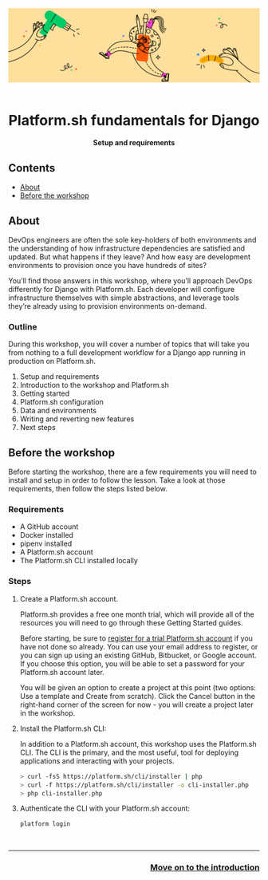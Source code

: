 <div align="center">
    <img title="a title" alt="Alt text" src="../images/github/git-hub-workshops.png">
    <br/><br/>
    <h1>Platform.sh fundamentals for Django</h1>
    <h4>Setup and requirements</h4>
</div>

## Contents

- [About](#about)
- [Before the workshop](#before-the-workshop)

## About

DevOps engineers are often the sole key-holders of both environments and the understanding of how infrastructure dependencies are satisfied and updated. But what happens if they leave? And how easy are development environments to provision once you have hundreds of sites?

You’ll find those answers in this workshop, where you’ll approach DevOps differently for Django with Platform.sh. Each developer will configure infrastructure themselves with simple abstractions, and leverage tools they’re already using to provision environments on-demand.

### Outline

During this workshop, you will cover a number of topics that will take you from nothing to a full development workflow for a Django app running in production on Platform.sh.

1. Setup and requirements
1. Introduction to the workshop and Platform.sh
1. Getting started
1. Platform.sh configuration
1. Data and environments
1. Writing and reverting new features
1. Next steps

## Before the workshop

Before starting the workshop, there are a few requirements you will need to install and setup in order to follow the lesson.
Take a look at those requirements, then follow the steps listed below.

### Requirements

- A GitHub account
- Docker installed
- pipenv installed
- A Platform.sh account
- The Platform.sh CLI installed locally

### Steps

1. Create a Platform.sh account.

    Platform.sh provides a free one month trial, which will provide all of the resources you will need to go through these Getting Started guides.

    Before starting, be sure to [register for a trial Platform.sh account](https://auth.api.platform.sh/register) if you have not done so already. You can use your email address to register, or you can sign up using an existing GitHub, Bitbucket, or Google account. If you choose this option, you will be able to set a password for your Platform.sh account later.

    You will be given an option to create a project at this point (two options: Use a template and Create from scratch). Click the Cancel button in the right-hand corner of the screen for now - you will create a project later in the workshop.

1. Install the Platform.sh CLI:

    In addition to a Platform.sh account, this workshop uses the Platform.sh CLI. The CLI is the primary, and the most useful, tool for deploying applications and interacting with your projects.

    ```bash
    > curl -fsS https://platform.sh/cli/installer | php                 # Linux/MacOS
    > curl -f https://platform.sh/cli/installer -o cli-installer.php    # Windows
    > php cli-installer.php
    ```

1. Authenticate the CLI with your Platform.sh account:

    ```bash
    platform login
    ```

<div align="right">
    <br/>
    <hr>
    <h3><a href="01-introduction.md">Move on to the introduction</a></h3>
</div>